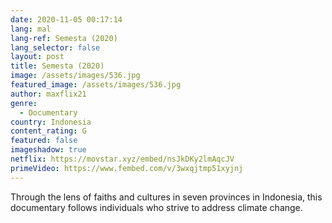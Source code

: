 ```yaml
---
date: 2020-11-05 00:17:14
lang: mal
lang-ref: Semesta (2020)
lang_selector: false
layout: post
title: Semesta (2020)
image: /assets/images/536.jpg
featured_image: /assets/images/536.jpg
author: maxflix21
genre:
  - Documentary
country: Indonesia
content_rating: G
featured: false
imageshadow: true
netflix: https://movstar.xyz/embed/nsJkDKy2lmAqcJV
primeVideo: https://www.fembed.com/v/3wxqjtmp51xyjnj
---
```

Through the lens of faiths and cultures in seven provinces in Indonesia, this documentary follows individuals who strive to address climate change.